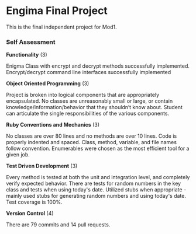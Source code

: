 # Engima Final Project

This is the final independent project for Mod1.

### Self Assessment

**Functionality** (3)

Enigma Class with encrypt and decrypt methods successfully implemented. Encrypt/decrypt command line interfaces successfully implemented

**Object Oriented Programming** (3)

Project is broken into logical components that are appropriately encapsulated. No classes are unreasonably small or large, or contain knowledge/information/behavior that they shouldn’t know about. Student can articulate the single responsibilities of the various components.

**Ruby Conventions and Mechanics** (3)

No classes are over 80 lines and no methods are over 10 lines. Code is properly indented and spaced. Class, method, variable, and file names follow convention. Enumerables were chosen as the most efficient tool for a given job.

**Test Driven Development** (3)

Every method is tested at both the unit and integration level, and completely verify expected behavior. There are tests for random numbers in the key class and tests when using today's date. Utilized stubs when appropriate - mainly used stubs for generating random numbers and using today's date. Test coverage is 100%.

**Version Control** (4)

There are 79 commits and 14 pull requests.
